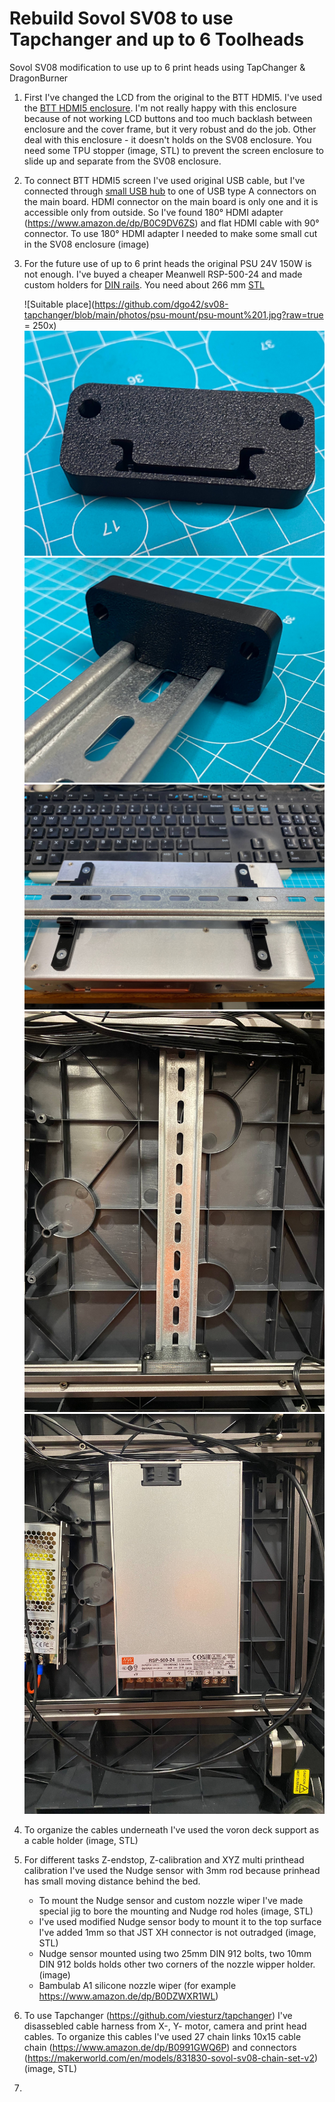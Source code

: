 # Rebuild Sovol SV08 to use Tapchanger and up to 6 Toolheads
Sovol SV08 modification to use up to 6 print heads using TapChanger &amp; DragonBurner

1. First I've changed the LCD from the original to the BTT HDMI5. I've used the [BTT HDMI5 enclosure](https://www.printables.com/model/946297-sovol-sv08-btt-hdmi-5-v12-enclosure-compatible). I'm not really happy with this enclosure because of not working LCD buttons and too much backlash between enclosure and the cover frame, but it very robust and do the job. Other deal with this enclosure - it doesn't holds on the SV08 enclosure. You need some TPU stopper (image, STL) to prevent the screen enclosure to slide up and separate from the SV08 enclosure. 
2. To connect BTT HDMI5 screen I've used original USB cable, but I've connected through [small USB hub](https://www.amazon.de/dp/B0BMXDGSGS) to one of USB type A connectors on the main board. HDMI connector on the main board is only one and it is accessible only from outside. So I've found 180° HDMI adapter (https://www.amazon.de/dp/B0C9DV6ZS) and flat HDMI cable with 90° connector. To use 180° HDMI adapter I needed to make some small cut in the SV08 enclosure (image)
3. For the future use of up to 6 print heads the original PSU 24V 150W is not enough. I've buyed a cheaper Meanwell RSP-500-24 and made custom holders for [DIN rails](https://www.amazon.de/dp/B09VQ6KJ6H). You need about 266 mm [STL](https://github.com/dgo42/sv08-tapchanger/tree/main/stls/psu-mount)

   ![Suitable place](https://github.com/dgo42/sv08-tapchanger/blob/main/photos/psu-mount/psu-mount%201.jpg?raw=true = 250x)
   ![DIN rail holder](https://github.com/dgo42/sv08-tapchanger/blob/main/photos/psu-mount/psu-mount%202.jpg?raw=true)
   ![DIN rail with holder](https://github.com/dgo42/sv08-tapchanger/blob/main/photos/psu-mount/psu-mount%203.jpg?raw=true)
   ![DIN rail with mounted PSU](https://github.com/dgo42/sv08-tapchanger/blob/main/photos/psu-mount/psu-mount%204.jpg?raw=true)
   ![DIN rail mounted into printer](https://github.com/dgo42/sv08-tapchanger/blob/main/photos/psu-mount/psu-mount%205.jpg?raw=true)
   ![PSU mounted](https://github.com/dgo42/sv08-tapchanger/blob/main/photos/psu-mount/psu-mount%206.jpg?raw=true)
4. To organize the cables underneath I've used the voron deck support as a cable holder (image, STL)
5. For different tasks Z-endstop, Z-calibration and XYZ multi printhead calibration I've used the Nudge sensor with 3mm rod because prinhead has small moving distance behind the bed.
   * To mount the Nudge sensor and custom nozzle wiper I've made special jig to bore the mounting and Nudge rod holes (image, STL)
   * I've used modified Nudge sensor body to mount it to the top surface I've added 1mm so that JST XH connector is not outradged (image, STL)
   * Nudge sensor mounted using two 25mm DIN 912 bolts, two 10mm DIN 912 bolds holds other two corners of the nozzle wipper holder. (image)
   * Bambulab A1 silicone nozzle wiper (for example https://www.amazon.de/dp/B0DZWXR1WL)
6. To use Tapchanger (https://github.com/viesturz/tapchanger) I've disassebled cable harness from X-, Y- motor, camera and print head cables. To organize this cables I've used 27 chain links 10x15 cable chain (https://www.amazon.de/dp/B0991GWQ6P) and connectors (https://makerworld.com/en/models/831830-sovol-sv08-chain-set-v2) (image, STL)
7. 
